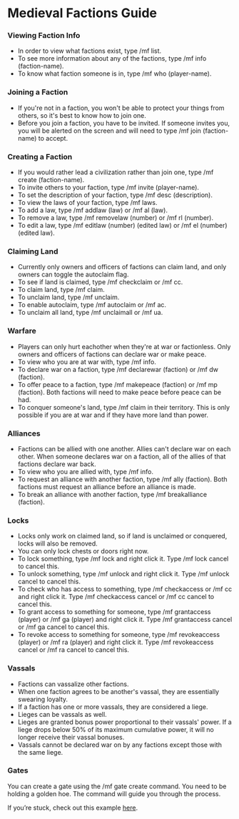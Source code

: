 # **Medieval Factions Guide​**
### **Viewing Faction Info**
* In order to view what factions exist, type /mf list.
* To see more information about any of the factions, type /mf info (faction-name).
* To know what faction someone is in, type /mf who (player-name).

### **Joining a Faction**
* If you're not in a faction, you won't be able to protect your things from others, so it's best to know how to join one.
* Before you join a faction, you have to be invited. If someone invites you, you will be alerted on the screen and will need to type /mf join (faction-name) to accept.

### **Creating a Faction**
* If you would rather lead a civilization rather than join one, type /mf create (faction-name).
* To invite others to your faction, type /mf invite (player-name).
* To set the description of your faction, type /mf desc (description).
* To view the laws of your faction, type /mf laws.
* To add a law, type /mf addlaw (law) or /mf al (law).
* To remove a law, type /mf removelaw (number) or /mf rl (number).
* To edit a law, type /mf editlaw (number) (edited law) or /mf el (number) (edited law).

### **Claiming Land**
* Currently only owners and officers of factions can claim land, and only owners can toggle the autoclaim flag.
* To see if land is claimed, type /mf checkclaim or /mf cc.
* To claim land, type /mf claim.
* To unclaim land, type /mf unclaim.
* To enable autoclaim, type /mf autoclaim or /mf ac.
* To unclaim all land, type /mf unclaimall or /mf ua.

### **Warfare**
* Players can only hurt eachother when they're at war or factionless. Only owners and officers of factions can declare war or make peace.
* To view who you are at war with, type /mf info.
* To declare war on a faction, type /mf declarewar (faction) or /mf dw (faction).
* To offer peace to a faction, type /mf makepeace (faction) or /mf mp (faction). Both factions will need to make peace before peace can be had.
* To conquer someone's land, type /mf claim in their territory. This is only possible if you are at war and if they have more land than power.

### **Alliances**
* Factions can be allied with one another. Allies can't declare war on each other. When someone declares war on a faction, all of the allies of that factions declare war back.
* To view who you are allied with, type /mf info.
* To request an alliance with another faction, type /mf ally (faction). Both factions must request an alliance before an alliance is made.
* To break an alliance with another faction, type /mf breakalliance (faction).

### **Locks**
* Locks only work on claimed land, so if land is unclaimed or conquered, locks will also be removed.
* You can only lock chests or doors right now.
* To lock something, type /mf lock and right click it. Type /mf lock cancel to cancel this.
* To unlock something, type /mf unlock and right click it. Type /mf unlock cancel to cancel this.
* To check who has access to something, type /mf checkaccess or /mf cc and right click it. Type /mf checkaccess cancel or /mf cc cancel to cancel this.
* To grant access to something for someone, type /mf grantaccess (player) or /mf ga (player) and right click it. Type /mf grantaccess cancel or /mf ga cancel to cancel this.
* To revoke access to something for someone, type /mf revokeaccess (player) or /mf ra (player) and right click it. Type /mf revokeaccess cancel or /mf ra cancel to cancel this.

### **Vassals**
* Factions can vassalize other factions.
* When one faction agrees to be another's vassal, they are essentially swearing loyalty.
* If a faction has one or more vassals, they are considered a liege.
* Lieges can be vassals as well.
* Lieges are granted bonus power proportional to their vassals' power. If a liege drops below 50% of its maximum cumulative power, it will no longer receive their vassal bonuses.
* Vassals cannot be declared war on by any factions except those with the same liege.

### Gates
You can create a gate using the /mf gate create command. You need to be holding a golden hoe. The command will guide you through the process.

If you’re stuck, check out this example [here](https://imgur.com/a/6A5CvHz).